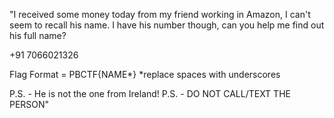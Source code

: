 "I received some money today from my friend working in Amazon, I can't seem to recall his name. I have his number though, can you help me find out his full name?

+91 7066021326

Flag Format = PBCTF{NAME*}
*replace spaces with underscores

P.S. - He is not the one from Ireland!
P.S. - DO NOT CALL/TEXT THE PERSON"
